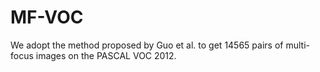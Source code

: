 # MF-VOC
We adopt the method proposed by Guo et al. to get 14565 pairs of multi-focus images on the PASCAL VOC 2012. 
